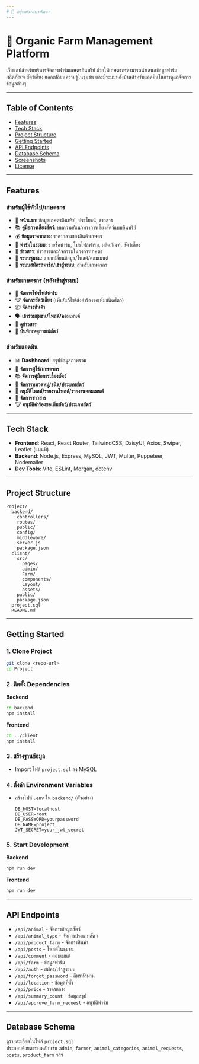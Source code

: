 ```yaml
---
# 🚧 อยู่ระหว่างการพัฒนา
---
```


# 🥬 Organic Farm Management Platform

เว็บแอปสำหรับบริหารจัดการฟาร์มเกษตรอินทรีย์ ช่วยให้เกษตรกรสามารถนำเสนอข้อมูลฟาร์ม ผลิตภัณฑ์ สัตว์เลี้ยง แลกเปลี่ยนความรู้ในชุมชน และมีระบบหลังบ้านสำหรับแอดมินในการดูแลจัดการข้อมูลต่างๆ

---

## Table of Contents

- [Features](#features)
- [Tech Stack](#tech-stack)
- [Project Structure](#project-structure)
- [Getting Started](#getting-started)
- [API Endpoints](#api-endpoints)
- [Database Schema](#database-schema)
- [Screenshots](#screenshots)
- [License](#license)

---

## Features

### สำหรับผู้ใช้ทั่วไป/เกษตรกร

- 🏡 **หน้าแรก**: ข้อมูลเกษตรอินทรีย์, ประโยชน์, ข่าวสาร
- 📚 **คู่มือการเลี้ยงสัตว์**: บทความ/แนวทางการเลี้ยงสัตว์แบบอินทรีย์
- 💰 **ข้อมูลราคากลาง**: ราคากลางของสินค้าเกษตร
- 🐄 **ฟาร์มในระบบ**: รายชื่อฟาร์ม, โปรไฟล์ฟาร์ม, ผลิตภัณฑ์, สัตว์เลี้ยง
- 📰 **ข่าวสาร**: ข่าวสารและกิจกรรมในวงการเกษตร
- 👥 **ระบบชุมชน**: แลกเปลี่ยนข้อมูล/โพสต์/คอมเมนต์
- 🔐 **ระบบสมัครสมาชิก/เข้าสู่ระบบ**: สำหรับเกษตรกร

### สำหรับเกษตรกร (หลังเข้าสู่ระบบ)

- 📝 **จัดการโปรไฟล์ฟาร์ม**
- 🐮 **จัดการสัตว์เลี้ยง** (เพิ่ม/แก้ไข/ส่งคำร้องขอเพิ่มชนิดสัตว์)
- 📦 **จัดการสินค้า**
- 🗣️ **เข้าร่วมชุมชน/โพสต์/คอมเมนต์**
- 📰 **ดูข่าวสาร**
- 📖 **บันทึกเหตุการณ์สัตว์**

### สำหรับแอดมิน

- 📊 **Dashboard**: สรุปข้อมูลภาพรวม
- 👤 **จัดการผู้ใช้/เกษตรกร**
- 📚 **จัดการคู่มือการเลี้ยงสัตว์**
- 🐄 **จัดการหมวดหมู่/ชนิด/ประเภทสัตว์**
- 📝 **อนุมัติโพสต์/รายงานโพสต์/รายงานคอมเมนต์**
- 📰 **จัดการข่าวสาร**
- 🐮 **อนุมัติคำร้องขอเพิ่มสัตว์/ประเภทสัตว์**

---

## Tech Stack

- **Frontend**: React, React Router, TailwindCSS, DaisyUI, Axios, Swiper, Leaflet (แผนที่)
- **Backend**: Node.js, Express, MySQL, JWT, Multer, Puppeteer, Nodemailer
- **Dev Tools**: Vite, ESLint, Morgan, dotenv

---

## Project Structure

```
Project/
  backend/        
    controllers/   
    routes/       
    public/       
    config/        
    middleware/    
    server.js      
    package.json
  client/         
    src/
      pages/      
      admin/     
      Farm/        
      components/ 
      Layout/      
      assets/     
    public/     
    package.json
  project.sql     
  README.md
```

---

## Getting Started

### 1. Clone Project

```bash
git clone <repo-url>
cd Project
```

### 2. ติดตั้ง Dependencies

**Backend**

```bash
cd backend
npm install
```

**Frontend**

```bash
cd ../client
npm install
```

### 3. สร้างฐานข้อมูล

- Import ไฟล์ `project.sql` ลง MySQL

### 4. ตั้งค่า Environment Variables

- สร้างไฟล์ `.env` ใน `backend/` (ตัวอย่าง)
  ```
  DB_HOST=localhost
  DB_USER=root
  DB_PASSWORD=yourpassword
  DB_NAME=project
  JWT_SECRET=your_jwt_secret
  ```

### 5. Start Development

**Backend**

```bash
npm run dev
```

**Frontend**

```bash
npm run dev
```

---

## API Endpoints

- `/api/animal` - จัดการข้อมูลสัตว์
- `/api/animal_type` - จัดการประเภทสัตว์
- `/api/product_farm` - จัดการสินค้า
- `/api/posts` - โพสต์ในชุมชน
- `/api/comment` - คอมเมนต์
- `/api/farm` - ข้อมูลฟาร์ม
- `/api/auth` - สมัคร/เข้าสู่ระบบ
- `/api/forgot_password` - ลืมรหัสผ่าน
- `/api/location` - ข้อมูลที่ตั้ง
- `/api/price` - ราคากลาง
- `/api/summary_count` - ข้อมูลสรุป
- `/api/approve_farm_request` - อนุมัติฟาร์ม

---

## Database Schema

ดูรายละเอียดในไฟล์ `project.sql`  
ประกอบด้วยตารางหลัก เช่น `admin`, `farmer`, `animal_categories`, `animal_requests`, `posts`, `product_farm` ฯลฯ


